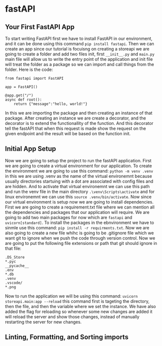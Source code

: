 # fastAPI

## Your First FastAPI App
To start writing FastAPI first we have to install FastAPI in our environment, and it can be done using this command `pip install fastapi`. Then we can create an app since our tutorial is focuisng on creating a storeapi we are going to create a folder and add two files init, first `__init__.py` and `main.py` main file will allow us to write the entry point of the application and init file will treat the folder as a package so we can import and call things from the folder.
Here is the code:
```
from fastapi import FastAPI

app = FastAPI()

@app.get("/")
async def root():
    return {"message":"hello, world!"}
```
In this we are importing the package and then creating an instance of that package. After creating an instance we are create a decorator, and the decorator is to extend the functionallity of the function. And this decorator tell the fastAPI that when this request is made show the request on the given endpoint and the result will be based on the function init.

## Initial App Setup
Now we are going to setup the project to run the fastAPI application. First we are going to create a virtual environment for our application. To create the environment we are going to use this command: `python -m venv .venv` in this we are using .venv as the name of the virtual environemnt because usually directories startuing with a dot are associated with config files and are hidden. And to activate that virtual environemnt we can use this path and run the venv file in the main directory `.\venv\Scripts\activate` and for linux environemnt we can use this `source .venv/bin/activate`. Now since our virtual environment is setup now we are going to install dependencies. First we are going to create a requirement.txt file where we can mention all the dependencies and packages that our application will require. We are going to add two main packages for now which are `fastapi` and `uvicorn[standard]`. To install the packages in the ebnvironment we have to sinmle use this command: `pip install -r requirments.txt`. Now we are also going to create a new file whihc is going to be .gitignore file which we want git to ignore when we push the code through version control. Now we are going to put the following file extensions or path that git should ignore in that file:
```
.DS_Store
*.pyc
__pycache__
.env
*.db
.venv
.vscode/
*.png
```
Now to run the application we will be using this command: `uvicorn storeapi.main:app --reload` this command first is tageting the directory, then the file, and then the variable where we set the instance. We have also added the flag for reloading so whenever some new changes are added it will reload the server and show those changes, instead of manually restarting the server for new changes.

## Linting, Formatting, and Sorting imports